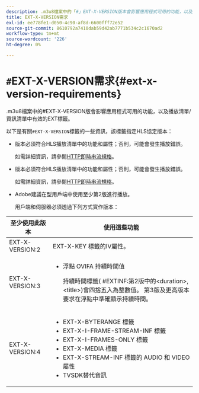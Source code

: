 ```yaml
---
description: .m3u8檔案中的「#」EXT-X-VERSION版本會影響應用程式可用的功能，以及播放清單/資訊清單中有效的EXT標籤。
title: EXT-X-VERSION需求
exl-id: ee778fe1-d050-4c90-af8d-6600fff72e52
source-git-commit: 8610792a7410dab59d42ab7771b534c2c1670ad2
workflow-type: tm+mt
source-wordcount: '226'
ht-degree: 0%

---
```


# `#`EXT-X-VERSION需求{#ext-x-version-requirements}

.m3u8檔案中的#EXT-X-VERSION版會影響應用程式可用的功能，以及播放清單/資訊清單中有效的EXT標籤。

<!--<a id="section_8850183988124049A001758F117AD3A6"></a>-->

以下是有關`#EXT-X-VERSION`標籤的一些資訊，該標籤指定HLS協定版本：

* 版本必須符合HLS播放清單中的功能和屬性；否則，可能會發生播放錯誤。

   如需詳細資訊，請參閱[HTTP即時串流規格](https://datatracker.ietf.org/doc/draft-pantos-http-live-streaming/?include_text=1)。
* 版本必須符合HLS播放清單中的功能和屬性；否則，可能會發生播放錯誤。

   如需詳細資訊，請參閱[HTTP即時串流規格](https://datatracker.ietf.org/doc/draft-pantos-http-live-streaming/?include_text=1)。
* Adobe建議在型用戶端中使用至少第2版進行播放。

   用戶端和伺服器必須透過下列方式實作版本：

<table frame="all" colsep="1" rowsep="1" id="table_62EB98EDD9DE49EC84CB1C7D59BC40E6"> 
 <thead> 
  <tr rowsep="1"> 
   <th colname="1" class="entry"> 至少使用此版本 </th> 
   <th colname="2" class="entry"> 使用這些功能 </th> 
  </tr> 
 </thead>
 <tbody> 
  <tr rowsep="1"> 
   <td colname="1"> <span class="codeph"> EXT-X-VERSION:2  </span> </td> 
   <td colname="2"> <span class="codeph"> EXT-X-KEY </span>標籤的IV屬性。 </td> 
  </tr> 
  <tr rowsep="1"> 
   <td colname="1"> <span class="codeph"> EXT-X-VERSION:3  </span> </td> 
   <td colname="2"> 
    <ul id="ul_C9500D3F934848639C204BF248F139FF"> 
     <li id="li_535A7E3FABCB46FE872A7EA5DE2A1784">浮點<span class="codeph"> OVIFA </span>持續時間值 <p>持續時間標籤(<span class="codeph"> #EXTINF:第2版中的</span>&lt;duration&gt;,&lt;title&gt;)會四捨五入為整數值。 第3版及更高版本要求在浮點中準確顯示持續時間。 </p> </li> 
    </ul> </td> 
  </tr> 
  <tr rowsep="0"> 
   <td colname="1"> <p> <span class="codeph"> EXT-X-VERSION:4  </span> </p> </td> 
   <td colname="2"> <p> 
     <ul id="ul_83D61E909D0C413FBDAB7A4A0BE1F03C"> 
      <li id="li_5071F2BE2DB74BBFB1F23B3B30C5CFD6"><span class="codeph"> EXT-X-BYTERANGE </span>標籤 </li> 
      <li id="li_A093F448567D475AB44656D4600BCBD6"><span class="codeph"> EXT-X-I-FRAME-STREAM-INF </span>標籤 </li> 
      <li id="li_1084AE3B10FD4EB387D25EEDDFBBC8CD"><span class="codeph"> EXT-X-I-FRAMES-ONLY </span>標籤 </li> 
      <li id="li_4FEFA36E300C403DBB77BB4DA46DB4EB"><span class="codeph"> EXT-X-MEDIA </span>標籤 </li> 
      <li id="li_E53D81AED45C47AEA346FA3A1B191E5C"><span class="codeph"> EXT-X-STREAM-INF </span>標籤的<span class="codeph"> AUDIO </span>和<span class="codeph"> VIDEO </span>屬性 </li> 
      <li id="li_2E99A4971B8046F3845CF3D4D363CCCF">TVSDK替代音訊 </li> 
     </ul> </p> </td> 
  </tr> 
 </tbody> 
</table>
